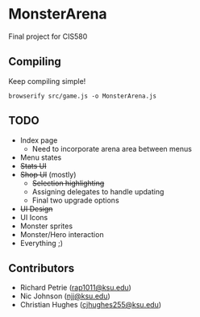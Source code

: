 # MonsterArena

Final project for CIS580

## Compiling

Keep compiling simple!

```browserify src/game.js -o MonsterArena.js```

## TODO

* Index page  
    * Need to incorporate arena area between menus
* Menu states
* ~~Stats UI~~
* ~~Shop UI~~ (mostly)  
    * ~~Selection highlighting~~
    * Assigning delegates to handle updating
    * Final two upgrade options
* ~~UI Design~~
* UI Icons
* Monster sprites
* Monster/Hero interaction
* Everything ;)

## Contributors

* Richard Petrie (rap1011@ksu.edu)
* Nic Johnson (njj@ksu.edu)
* Christian Hughes (cjhughes255@ksu.edu)
